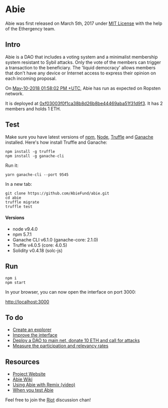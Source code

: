 # Abie

Abie was first released on March 5th, 2017 under [MIT License](https://github.com/AbieFund/abie/blob/master/LICENSE) with the help of the Ethergency team.

## Intro

Abie is a DAO that includes a voting system and a minimalist membership system resistant to Sybil attacks. Only the vote of the members can trigger a transaction to the beneficiary. The 'liquid democracy' allows members that don't have any device or Internet access to express their opinion on each incoming proposal.

On [May-10-2018 01:58:02 PM +UTC](https://ropsten.etherscan.io/tx/0x76220369843ec5e7d612ccf3c2f07452e135ca606bf7a89e30b8b3e577a5774c), Abie has run as expected on Ropsten network.

It is deployed at [0xf03003f0f1ca38b8d26b8be44469aba51f31d9f3](https://ropsten.etherscan.io/address/0xf03003f0f1ca38b8d26b8be44469aba51f31d9f3). It has 2 members and holds 1 ETH.

## Test

Make sure you have latest versions of [npm](https://www.npmjs.com/), [Node](https://nodejs.org/en/), [Truffle](https://github.com/trufflesuite/truffle) and [Ganache](https://www.npmjs.com/package/ganache-cli) installed. Here's how install Truffle and Ganache:

```
npm install -g truffle
npm install -g ganache-cli
```
Run it:

```
yarn ganache-cli --port 9545
```

In a new tab:

```
git clone https://github.com/AbieFund/abie.git
cd abie
truffle migrate
truffle test
```
#### Versions

* node v9.4.0
* npm 5.7.1
* Ganache CLI v6.1.0 (ganache-core: 2.1.0)
* Truffle v4.0.5 (core: 4.0.5)
* Solidity v0.4.18 (solc-js)

## Run

```
npm i
npm start
```

In your browser, you can now open the interface on port 3000:  

[http://localhost:3000](http://localhost:3000)

## To do

* [Create an explorer](https://github.com/AbieFund/abie/projects/1#card-9604722)
* [Improve the interface](https://github.com/AbieFund/abie/projects/1#card-9604731)
* [Deploy a DAO to main net, donate 10 ETH and call for attacks](https://github.com/AbieFund/abie/projects/1#card-9604705)
* [Measure the participation and relevancy rates](https://github.com/AbieFund/abie/projects/1#card-9604708)

## Resources

* [Project Website](http://abie.fund/)
* [Abie Wiki](https://github.com/AbieFund/abie/wiki/Abie-Wiki)
* [Using Abie with Remix (video)](https://youtu.be/NCzbua9R_eE)
* [When you test Abie](https://imgur.com/a/m7fFvVi)

Feel free to join the [Riot](https://riot.im/app/#/room/#abie:matrix.org) discussion chan!
